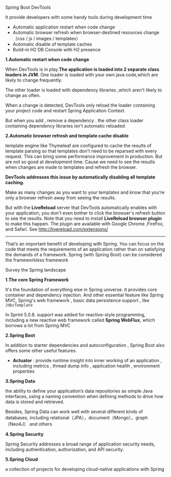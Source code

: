 Spring Boot DevTools

It provide developers with some handy tools during  development time

- Automatic application restart when code change
- Automatic browser refresh when browser-destined resources change（css / js / images / templates）
- Automatic disable of template caches
- Build-in H2 DB Console with H2 presence



**1.Automatic restart when code change**

When DevTools is in play.**The application is loaded into 2 separate class loaders in JVM**. One loader is loaded with your own java code,which are likely to change frequently.

The other loader is loaded with dependency libraries ,which aren't likely to change as often.

When a change is detected, DevTools only reload the loader containing your project code and restart Spring Application Context.

But when you add , remove a dependency . the other class loader containing dependency libraries isn't automatic reloaded.



**2.Automatic browser refresh and template cache disable**

template engine like Thymeleaf are configured to cache the results of template parsing so that templates don't need to be reparsed with every request. This can bring some performance improvement in production. But are not so good at development time. Cause we need to see the results when changes are made to templates and refresh the browser.

**DevTools addresses this issue by automatically disabling all template caching.**

Make as many changes as you want to your templates and know that you’re only a browser refresh away from seeing the results.

But with the **LiveReload** server that DevTools automatically enables with your application, you don't even bother to click the browser's refresh button to see the results. Note that you need to install **LiveReload browser plugin** to make this happen.  The plugin are available with Google Chrome ,FireFox, and Safari. See  http://livereload.com/extensions/ 





--------------------------

That’s an important benefit of developing with Spring. You can focus on the code that meets the requirements of an application rather than on satisfying the demands of a framework. Spring (with Spring Boot) can be considered the frameworkless framework







Survey the Spring landscape

**1.The core Spring Framework**

It's the foundation of everything else in Spring universe. It provides core container and dependency injection. And other essential feature like Spring MVC, Spring's web framework , basic data persistence support , like `JdbcTemplate`

In Sprint 5.0.8. support was added for reactive-style programming, including a new reactive web framework called **Spring WebFlux**, which borrows a lot from Spring MVC

**2.Spring Boot**

In addition to starter dependencies and autoconfiguration , Spring Boot also offers some other useful features.

- **Actuator** : provide runtime insight into inner working of an application , including metrics , thread dump info , application health , environment properties 

**3.Spring Data**

the ability to define your application’s data repositories as simple Java interfaces, using a naming convention when defining methods to drive how data is stored and retrieved.

Besides, Spring Data can work well with several different kinds of databases, including relational（JPA），document（Mongo），graph（Neo4J） and others

**4.Spring Security**

Spring Security addresses a broad range of application security needs, including authentication, authorization, and API security.



**5.Spring Cloud**

a collection of projects for developing cloud-native applications with Spring